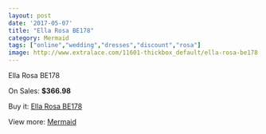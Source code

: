 ```yaml
---
layout: post
date: '2017-05-07'
title: "Ella Rosa BE178"
category: Mermaid
tags: ["online","wedding","dresses","discount","rosa"]
image: http://www.extralace.com/11601-thickbox_default/ella-rosa-be178.jpg
---
```

Ella Rosa BE178

On Sales: **$366.98**
<a href="https://www.extralace.com/mermaid/5458-ella-rosa-be178.html"><amp-img layout="responsive" width="600" height="600" src="//www.extralace.com/11601-thickbox_default/ella-rosa-be178.jpg" alt="Ella Rosa BE178 0" /></a>
<a href="https://www.extralace.com/mermaid/5458-ella-rosa-be178.html"><amp-img layout="responsive" width="600" height="600" src="//www.extralace.com/11602-thickbox_default/ella-rosa-be178.jpg" alt="Ella Rosa BE178 1" /></a>

Buy it: [Ella Rosa BE178](https://www.extralace.com/mermaid/5458-ella-rosa-be178.html "Ella Rosa BE178")

View more: [Mermaid](https://www.extralace.com/5-mermaid "Mermaid")